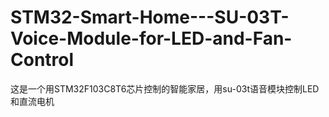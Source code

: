 # STM32-Smart-Home---SU-03T-Voice-Module-for-LED-and-Fan-Control
这是一个用STM32F103C8T6芯片控制的智能家居，用su-03t语音模块控制LED和直流电机
